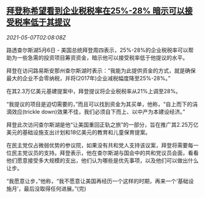 <!--1620356520000-->
[拜登称希望看到企业税税率在25%-28% 暗示可以接受税率低于其提议](https://cn.reuters.com/article/biden-corporate-tax-0506-thur-idCNKBS2CO05E)
------

<div><i>2021-05-07T02:08:08Z</i></div><p>路透查尔斯湖5月6日 - 美国总统拜登周四表示，25%-28%的企业税税率可以帮助为一些急需的投资项目筹资资金，暗示他可以接受税率低于他提议的水平。</p><p>拜登在访问路易斯安那州查尔斯湖时表示：“我能为此提供资金的方式，就是确保最大的企业不会零纳税，并将(2017年)企业减税幅度降至25%-28%。”</p><p>在其2.3万亿美元基建提案中，拜登提议将企业税税率从21%上调至28%。</p><p>“我提议的项目是迫切需要的，”而且可以找到资金为其买单，他称，“自上而下的涓滴效应(trickle down)效果不佳，我们必须自下而上、以中产为本建设经济。”</p><p>拜登此次访问查尔斯湖是他“让美国重回正轨之旅”的一部分，旨在推广其2.25万亿美元的基础设施支出计划和18亿美元的教育和儿童保育提案。</p><p>在民主党仅占微弱优势的参议院，如果没有共和党人支持该议案，拜登将需要每一位民主党议员的支持。拜登表示，他在查尔斯湖与国会中的共和党议员会面，看看他们愿意接受多大规模的支出，他们认为哪些是优先事项，以及他们可以做出什么让步。</p><p>“我愿意让步，”他称，“我不愿意让美国再经历一个这样的时期，再来一个‘基础设施月’，最后没取得任何进展。”(完)　</p>

